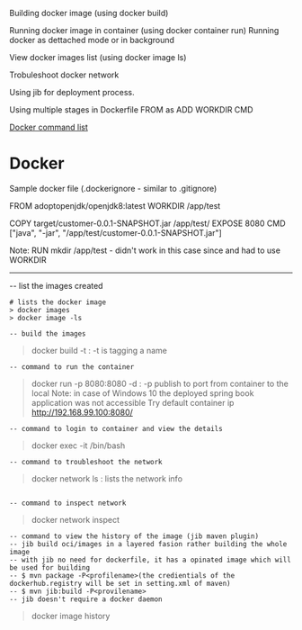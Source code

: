 Building docker image (using docker build)

Running docker image in container (using docker container run)
  Running docker as dettached mode or in background 
  
View docker images list (using docker image ls)

Trobuleshoot docker network

Using jib for deployment process.

Using multiple stages in Dockerfile
 FROM <image-name-from-registry> as <stage-name>
 ADD
 WORKDIR
 CMD

[Docker command list](https://gist.github.com/thirumurthis/b90b8d89d55c2856c707708071c252e1)

# Docker

Sample docker file (.dockerignore - similar to .gitignore)

FROM adoptopenjdk/openjdk8:latest
WORKDIR /app/test

COPY target/customer-0.0.1-SNAPSHOT.jar /app/test/
EXPOSE 8080
CMD ["java", "-jar", "/app/test/customer-0.0.1-SNAPSHOT.jar"]

Note: RUN mkdir /app/test - didn't work in this case since and had to use WORKDIR

--------------------
 -- list the images created
```
# lists the docker image
> docker images
> docker image -ls 

-- build the images
```
> docker build -t <image-name> 
  : -t is tagging a name
```
-- command to run the container
```
> docker run -p 8080:8080 -d <containername> 
  : -p publish to port from container to the local
  Note: in case of Windows 10 the deployed spring book application was not accessible
  Try default container ip <http://192.168.99.100:8080/>
```  
-- command to login to container and view the details
```
> docker exec -it <container-id> /bin/bash
```
-- command to troubleshoot the network
```
> docker network ls
  : lists the network info
```
  
-- command to inspect network
```
> docker network inspect <network-name-from-network-ls-command>
```
-- command to view the history of the image (jib maven plugin)
-- jib build oci/images in a layered fasion rather building the whole image
-- with jib no need for dockerfile, it has a opinated image which will be used for building
-- $ mvn package -P<profilename>(the credientials of the dockerhub.registry will be set in setting.xml of maven)
-- $ mvn jib:build -P<provilename>
-- jib doesn't require a docker daemon
```  
> docker image history <image-name>
```
